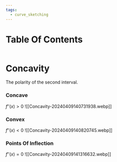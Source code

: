 ```yaml
---
tags:
  - curve_sketching
---
```

# Table Of Contents
```table-of-contents
```
# Concavity
The polarity of the second interval.
### Concave
$f''(x) > 0$
![[Concavity-20240409140731938.webp]]
### Convex
$f''(x)<0$
![[Concavity-20240409140820745.webp]]
### Points Of Inflection
$f''(x)=0$
![[Concavity-20240409141316632.webp]]